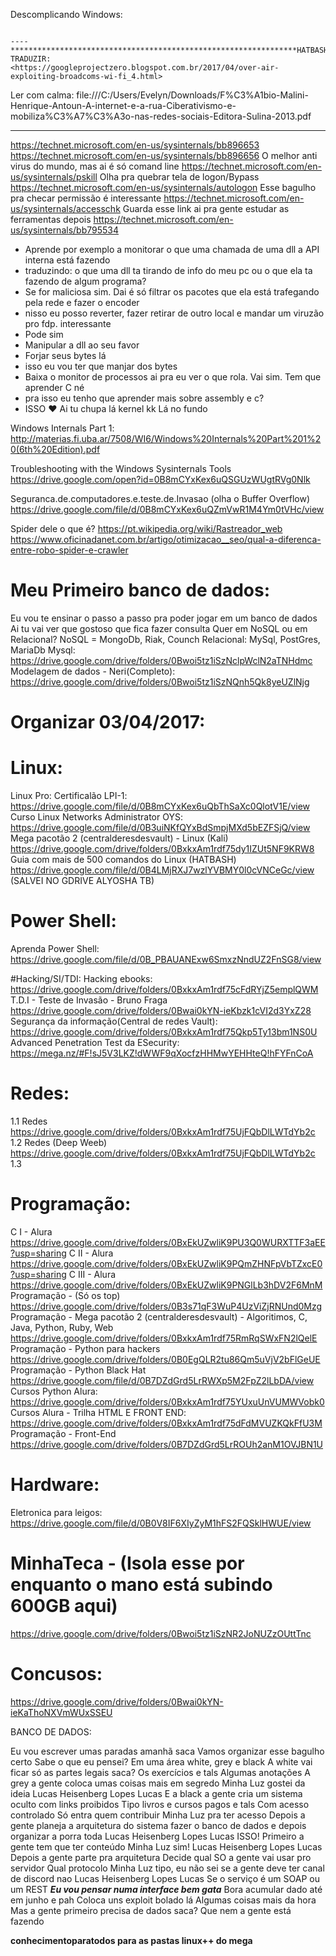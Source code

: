 Descomplicando Windows:
```

----
****************************************************************HATBASH************************************************************************
TRADUZIR:
<https://googleprojectzero.blogspot.com.br/2017/04/over-air-exploiting-broadcoms-wi-fi_4.html>
```
Ler com calma:
file:///C:/Users/Evelyn/Downloads/F%C3%A1bio-Malini-Henrique-Antoun-A-internet-e-a-rua-Ciberativismo-e-mobiliza%C3%A7%C3%A3o-nas-redes-sociais-Editora-Sulina-2013.pdf

----

<https://technet.microsoft.com/en-us/sysinternals/bb896653>
<https://technet.microsoft.com/en-us/sysinternals/bb896656>
O melhor anti virus do mundo, mas ai é só comand line
<https://technet.microsoft.com/en-us/sysinternals/pskill> 
Olha pra quebrar tela de logon/Bypass
<https://technet.microsoft.com/en-us/sysinternals/autologon>
Esse bagulho pra checar permissão é interessante
<https://technet.microsoft.com/en-us/sysinternals/accesschk>
Guarda esse link ai pra gente estudar as ferramentas depois
<https://technet.microsoft.com/en-us/sysinternals/bb795534>

- Aprende por exemplo a monitorar o que uma chamada de uma dll a API interna está fazendo
- traduzindo: o que uma dll ta tirando de info do meu pc ou o que ela ta fazendo de algum programa?
- Se for maliciosa sim. Dai é só filtrar os pacotes que ela está trafegando pela rede e fazer o encoder
- nisso eu posso reverter, fazer retirar de outro local e mandar um viruzão pro fdp. interessante
- Pode sim
- Manipular a dll ao seu favor
- Forjar seus bytes lá
- isso eu vou ter que manjar dos bytes
- Baixa o monitor de processos ai pra eu ver o que rola. Vai sim. Tem que aprender C né
- pra isso eu tenho que aprender mais sobre assembly e c?
- ISSO ❤ Ai tu chupa lá kernel kk Lá no fundo

Windows Internals Part 1:
<http://materias.fi.uba.ar/7508/WI6/Windows%20Internals%20Part%201%20(6th%20Edition).pdf> 

Troubleshooting with the Windows Sysinternals Tools
<https://drive.google.com/open?id=0B8mCYxKex6uQSGUzWUgtRVg0Nlk>

Seguranca.de.computadores.e.teste.de.Invasao (olha o Buffer Overflow)
<https://drive.google.com/file/d/0B8mCYxKex6uQZmVwR1M4Ym0tVHc/view>

Spider dele o que é? <https://pt.wikipedia.org/wiki/Rastreador_web>
<https://www.oficinadanet.com.br/artigo/otimizacao__seo/qual-a-diferenca-entre-robo-spider-e-crawler>

# Meu Primeiro banco de dados: 
Eu vou te ensinar o passo a passo pra poder jogar em um banco de dados
Ai tu vai ver que gostoso que fica fazer consulta
Quer em NoSQL ou em Relacional?
NoSQL = MongoDb, Riak, Counch
Relacional: MySql, PostGres, MariaDb
Mysql: <https://drive.google.com/drive/folders/0Bwoi5tz1iSzNclpWclN2aTNHdmc>
Modelagem de dados - Neri(Completo): <https://drive.google.com/drive/folders/0Bwoi5tz1iSzNQnh5Qk8yeUZlNjg>

# Organizar 03/04/2017:

# Linux:

Linux Pro: Certificalão LPI-1:
<https://drive.google.com/file/d/0B8mCYxKex6uQbThSaXc0QlotV1E/view>
Curso Linux Networks Administrator OYS:
<https://drive.google.com/file/d/0B3uiNKfQYxBdSmpjMXd5bEZFSjQ/view>
Mega pacotão 2 (centralderesdesvault) - Linux (Kali)
<https://drive.google.com/drive/folders/0BxkxAm1rdf75dy1IZUt5NF9KRW8>
Guia com mais de 500 comandos do Linux (HATBASH)
<https://drive.google.com/file/d/0B4LMjRXJ7wzlYVBMY0l0cVNCeGc/view> (SALVEI NO GDRIVE ALYOSHA TB)

# Power Shell:
Aprenda Power Shell:
<https://drive.google.com/file/d/0B_PBAUANExw6SmxzNndUZ2FnSG8/view>

#Hacking/SI/TDI:
Hacking ebooks:
<https://drive.google.com/drive/folders/0BxkxAm1rdf75cFdRYjZ5emplQWM>
T.D.I - Teste de Invasão - Bruno Fraga
<https://drive.google.com/drive/folders/0Bwai0kYN-ieKbzk1cVI2d3YxZ28>
Segurança da informação(Central de redes Vault):
<https://drive.google.com/drive/folders/0BxkxAm1rdf75Qkp5Ty13bm1NS0U>
Advanced Penetration Test da ESecurity:
<https://mega.nz/#F!sJ5V3LKZ!dWWF9qXocfzHHMwYEHHteQ!hFYFnCoA>

# Redes:
1.1 Redes
<https://drive.google.com/drive/folders/0BxkxAm1rdf75UjFQbDlLWTdYb2c>
1.2 Redes (Deep Weeb)
<https://drive.google.com/drive/folders/0BxkxAm1rdf75UjFQbDlLWTdYb2c>
1.3

# Programação:

C I - Alura
<https://drive.google.com/drive/folders/0BxEkUZwliK9PU3Q0WURXTTF3aEE?usp=sharing>
C II - Alura
<https://drive.google.com/drive/folders/0BxEkUZwliK9PQmZHNFpVbTZxcE0?usp=sharing>
C III - Alura
<https://drive.google.com/drive/folders/0BxEkUZwliK9PNGlLb3hDV2F6MnM>
Programação - (Só os top) 
<https://drive.google.com/drive/folders/0B3s71qF3WuP4UzViZjRNUnd0Mzg>
Programação - Mega pacotão 2 (centralderesdesvault) - Algoritimos, C, Java, Python, Ruby, Web
<https://drive.google.com/drive/folders/0BxkxAm1rdf75RmRqSWxFN2lQelE>
Programação - Python para hackers 
<https://drive.google.com/drive/folders/0B0EgQLR2tu86Qm5uVjV2bFlGeUE>
Programação - Python Black Hat
<https://drive.google.com/file/d/0B7DZdGrd5LrRWXp5M2FpZ2lLbDA/view>
Cursos Python Alura:
<https://drive.google.com/drive/folders/0BxkxAm1rdf75YUxuUnVUMWVobk0>
Cursos Alura - Trilha HTML E FRONT END:
<https://drive.google.com/drive/folders/0BxkxAm1rdf75dFdMVUZKQkFfU3M>
Programação - Front-End
<https://drive.google.com/drive/folders/0B7DZdGrd5LrROUh2anM1OVJBN1U>

# Hardware:
Eletronica para leigos:
<https://drive.google.com/file/d/0B0V8IF6XIyZyM1hFS2FQSklHWUE/view>

# MinhaTeca - (Isola esse por enquanto o mano está subindo 600GB aqui)
<https://drive.google.com/drive/folders/0Bwoi5tz1iSzNR2JoNUZzOUttTnc>


# Concusos:
<https://drive.google.com/drive/folders/0Bwai0kYN-ieKaThoNXVmWUxSSEU>


BANCO DE DADOS:

Eu vou escrever umas paradas amanhã saca
Vamos organizar esse bagulho certo
Sabe o que eu pensei?
Em uma área white, grey e black
A white vai ficar só as partes legais saca?
Os exercícios e tals
Algumas anotações
A grey a gente coloca umas coisas mais em segredo
Minha Luz
gostei da ideia
Lucas Heisenberg Lopes
Lucas
E a black a gente cria um sistema oculto com links proibidos
Tipo livros e cursos pagos e tals
Com acesso controlado
Só entra quem contribuir
Minha Luz
pra ter acesso
Depois a gente planeja a arquitetura do sistema
fazer o banco de dados e depois organizar a porra toda
Lucas Heisenberg Lopes
Lucas
ISSO!
Primeiro a gente tem que ter conteúdo
Minha Luz
sim!
Lucas Heisenberg Lopes
Lucas
Depois a gente parte pra arquitetura
Decide qual SO a gente vai usar pro servidor
Qual protocolo
Minha Luz
tipo, eu não sei se a gente deve ter canal de discord nao
Lucas Heisenberg Lopes
Lucas
Se o serviço é um SOAP  ou um REST
***Eu vou pensar numa interface bem gata***
Bora acumular dado até em junho e pah
Coloca uns exploit bolado lá
Algumas coisas mais da hora
Mas a gente primeiro precisa de dados saca?
Que nem a gente está fazendo

**conhecimentoparatodos para as pastas linux++ do mega**